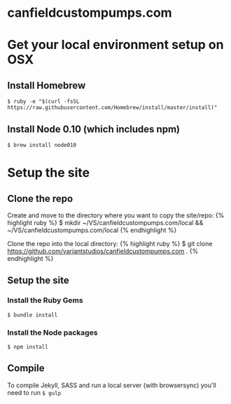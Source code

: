 # canfieldcustompumps.com

# Get your local environment setup on OSX

## Install Homebrew

`$ ruby -e "$(curl -fsSL https://raw.githubusercontent.com/Homebrew/install/master/install)"`

## Install Node 0.10 (which includes npm)

`$ brew install node010`



# Setup the site

## Clone the repo

Create and move to the directory where you want to copy the site/repo:
{% highlight ruby %} $ mkdir ~/VS/canfieldcustompumps.com/local && ~/VS/canfieldcustompumps.com/local {% endhighlight %}

Clone the repo into the local directory:
{% highlight ruby %} $ git clone https://github.com/variantstudios/canfieldcustompumps.com . {% endhighlight %}

## Setup the site

### Install the Ruby Gems
`$ bundle install`

### Install the Node packages
`$ npm install`

## Compile 

To compile Jekyll, SASS and run a local server (with browsersync) you'll need to run `$ gulp`